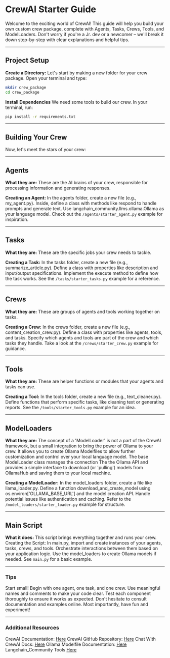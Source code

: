 # CrewAI Starter Guide

Welcome to the exciting world of CrewAI! This guide will help you build your own custom crew package, complete with Agents, Tasks, Crews, Tools, and ModelLoaders. Don't worry if you're a Jr. dev or a newcomer – we'll break it down step-by-step with clear explanations and helpful tips.

----

## Project Setup

**Create a Directory:**
Let's start by making a new folder for your crew package. Open your terminal and type:

```Bash
mkdir crew_package
cd crew_package
```

**Install Dependencies**
We need some tools to build our crew. In your terminal, run:

```Bash
pip install -r requirements.txt
```

----

## Building Your Crew

Now, let's meet the stars of your crew:

----

## Agents

**What they are:**
These are the AI brains of your crew, responsible for processing information and generating responses.

**Creating an Agent:**
In the agents folder, create a new file (e.g., my_agent.py).
Inside, define a class with methods like respond to handle prompts and generate text.
Use langchain_community.llms.ollama.Ollama as your language model.
Check out the `/agents/starter_agent.py` example for inspiration.

----

## Tasks

**What they are:**
These are the specific jobs your crew needs to tackle.

**Creating a Task:**
In the tasks folder, create a new file (e.g., summarize_article.py).
Define a class with properties like description and input/output specifications.
Implement the execute method to define how the task works.
See the `/tasks/starter_tasks.py` example for a reference.

----

## Crews

**What they are:**
These are groups of agents and tools working together on tasks.

**Creating a Crew:**
In the crews folder, create a new file (e.g., content_creation_crew.py).
Define a class with properties like agents, tools, and tasks.
Specify which agents and tools are part of the crew and which tasks they handle.
Take a look at the `/crews/starter_crew.py` example for guidance.

----

## Tools

**What they are:**
These are helper functions or modules that your agents and tasks can use.

**Creating a Tool:**
In the tools folder, create a new file (e.g., text_cleaner.py).
Define functions that perform specific tasks, like cleaning text or generating reports.
See the `/tools/starter_tools.py` example for an idea.

----

## ModelLoaders

**What they are:**
The concept of a 'ModelLoader' is not a part of the CrewAI framework,
but a small integration to bring the power of Ollama to your crew. It allows you
to create Ollama Modelfiles to allow further customization and control over your
local language model. The base ModelLoader class manages the connection
The the Ollama API and provides a simple interface to download (or 'pulling')
models from OllamaHub and saving them to your local machine.

**Creating a ModelLoader:**
In the model_loaders folder, create a file like llama_loader.py.
Define a function download_and_create_model using os.environ['OLLAMA_BASE_URL'] and the model creation API.
Handle potential issues like authentication and caching.
Refer to the `/model_loaders/starter_loader.py` example for structure.

----

## Main Script

**What it does:**
This script brings everything together and runs your crew.
Creating the Script:
In main.py, import and create instances of your agents, tasks, crews, and tools.
Orchestrate interactions between them based on your application logic.
Use the model_loaders to create Ollama models if needed.
See `main.py` for a basic example.

----

### Tips

Start small! Begin with one agent, one task, and one crew.
Use meaningful names and comments to make your code clear.
Test each component thoroughly to ensure it works as expected.
Don't hesitate to consult documentation and examples online.
Most importantly, have fun and experiment!

----

### Additional Resources

CrewAI Documentation: [Here](https://docs.crewai.com/)
CrewAI GitHub Repository: [Here](https://docs.crewai.com/)
Chat With CrewAI Docs: [Here](https://chat.openai.com/g/g-qqTuUWsBY-crewai-assistant)
Ollama Modelfile Documentation: [Here](https://github.com/ollama/ollama/blob/main/docs/modelfile.md)
Langchain_Community Tools [Here](https://api.python.langchain.com/en/stable/community_api_reference.html#module-langchain_community.tools)
